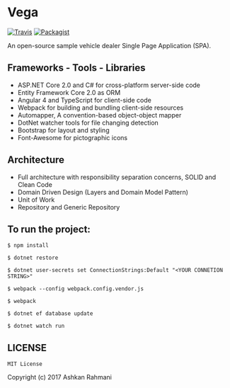# Vega 
[![Travis](https://img.shields.io/travis/rust-lang/rust.svg)]()
[![Packagist](https://img.shields.io/packagist/l/doctrine/orm.svg)]()

An open-source sample vehicle dealer Single Page Application (SPA).

## Frameworks - Tools - Libraries
- ASP.NET Core 2.0 and C# for cross-platform server-side code
- Entity Framework Core 2.0 as ORM
- Angular 4 and TypeScript for client-side code
- Webpack for building and bundling client-side resources
- Automapper, A convention-based object-object mapper
- DotNet watcher tools for file changing detection
- Bootstrap for layout and styling
- Font-Awesome for pictographic icons

## Architecture

* Full architecture with responsibility separation concerns, SOLID and Clean Code
* Domain Driven Design (Layers and Domain Model Pattern)
* Unit of Work
* Repository and Generic Repository

## To run the project:

`$ npm install`

`$ dotnet restore`

`$ dotnet user-secrets set ConnectionStrings:Default "<YOUR CONNETION STRING>"`

`$ webpack --config webpack.config.vendor.js`

`$ webpack`

`$ dotnet ef database update`

`$ dotnet watch run`

## LICENSE
`MIT License`

Copyright (c) 2017 Ashkan Rahmani